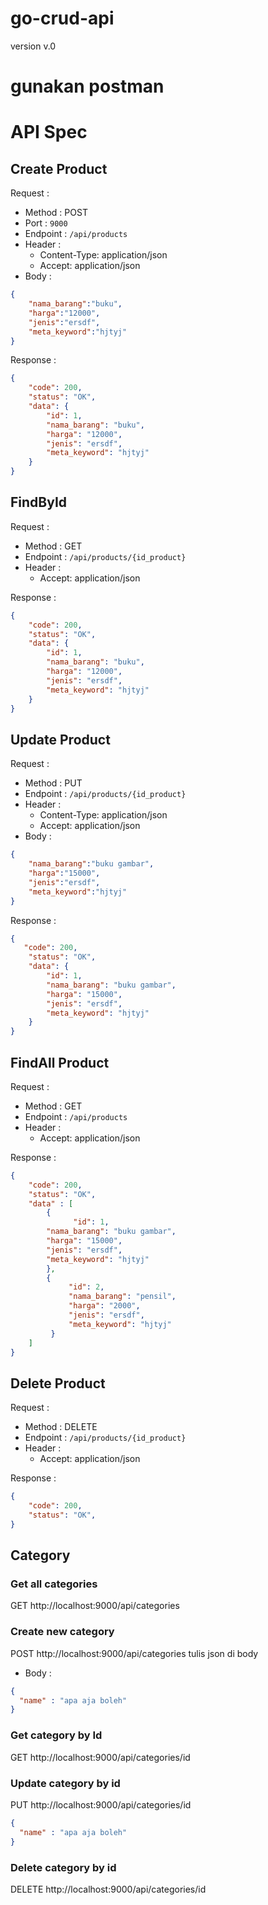 # go-crud-api
version v.0

# gunakan postman
# API Spec

## Create Product

Request :
- Method : POST
- Port : `9000`
- Endpoint : `/api/products`
- Header :
    - Content-Type: application/json
    - Accept: application/json
- Body :

```json 
{
    "nama_barang":"buku",
    "harga":"12000",
    "jenis":"ersdf",
    "meta_keyword":"hjtyj"
}
```

Response :

```json 
{
    "code": 200,
    "status": "OK",
    "data": {
        "id": 1,
        "nama_barang": "buku",
        "harga": "12000",
        "jenis": "ersdf",
        "meta_keyword": "hjtyj"
    }
}
```

## FindById

Request :
- Method : GET
- Endpoint : `/api/products/{id_product}`
- Header :
    - Accept: application/json

Response :

```json 
{
    "code": 200,
    "status": "OK",
    "data": {
        "id": 1,
        "nama_barang": "buku",
        "harga": "12000",
        "jenis": "ersdf",
        "meta_keyword": "hjtyj"
    }
}
```

## Update Product

Request :
- Method : PUT
- Endpoint : `/api/products/{id_product}`
- Header :
    - Content-Type: application/json
    - Accept: application/json
- Body :

```json 
{
    "nama_barang":"buku gambar",
    "harga":"15000",
    "jenis":"ersdf",
    "meta_keyword":"hjtyj"
}
```

Response :

```json 
{
   "code": 200,
    "status": "OK",
    "data": {
        "id": 1,
        "nama_barang": "buku gambar",
        "harga": "15000",
        "jenis": "ersdf",
        "meta_keyword": "hjtyj"
    }
}
```

## FindAll Product 

Request :
- Method : GET
- Endpoint : `/api/products`
- Header :
    - Accept: application/json

Response :

```json 
{
    "code": 200,
    "status": "OK",
    "data" : [
        {
              "id": 1,
        "nama_barang": "buku gambar",
        "harga": "15000",
        "jenis": "ersdf",
        "meta_keyword": "hjtyj"
        },
        {
             "id": 2,
             "nama_barang": "pensil",
             "harga": "2000",
             "jenis": "ersdf",
             "meta_keyword": "hjtyj"
         }
    ]
}
```

## Delete Product

Request :
- Method : DELETE
- Endpoint : `/api/products/{id_product}`
- Header :
    - Accept: application/json

Response :

```json 
{
    "code": 200,
    "status": "OK",
}
```

## Category
### Get all categories
GET http://localhost:9000/api/categories

### Create new category
POST http://localhost:9000/api/categories
tulis json di body

- Body :
```json
{
  "name" : "apa aja boleh"
}

```

### Get category by Id
GET http://localhost:9000/api/categories/id


### Update category by id
PUT http://localhost:9000/api/categories/id

```json
{
  "name" : "apa aja boleh"
}

```
### Delete category by id
DELETE http://localhost:9000/api/categories/id


